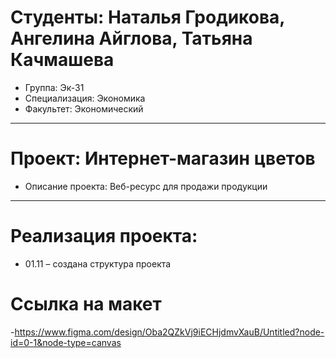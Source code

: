 # Студенты: Наталья Гродикова, Ангелина Айглова, Татьяна Качмашева
- Группа: Эк-31
- Специализация: Экономика
- Факультет: Экономический
---
# Проект: Интернет-магазин цветов
- Описание проекта: Веб-ресурс для продажи продукции 
---
# Реализация проекта:
- 01.11 – создана структура проекта
# Ссылка на макет
-https://www.figma.com/design/Oba2QZkVj9iECHjdmvXauB/Untitled?node-id=0-1&node-type=canvas